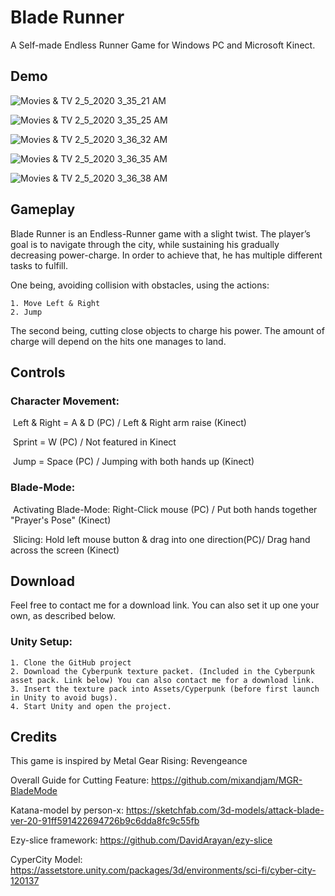 # Blade Runner

A Self-made Endless Runner Game for Windows PC and Microsoft Kinect.


## Demo

![Movies & TV 2_5_2020 3_35_21 AM](https://github.com/hakrrr/Blade-Runner/blob/master/Demo/Movies%20%26%20TV%202_5_2020%203_35_21%20AM.png)

![Movies & TV 2_5_2020 3_35_25 AM](https://github.com/hakrrr/Blade-Runner/blob/master/Demo/Movies%20%26%20TV%202_5_2020%203_35_25%20AM.png)

![Movies & TV 2_5_2020 3_36_32 AM](https://github.com/hakrrr/Blade-Runner/blob/master/Demo/Movies%20%26%20TV%202_5_2020%203_36_35%20AM.png)

![Movies & TV 2_5_2020 3_36_35 AM](https://github.com/hakrrr/Blade-Runner/blob/master/Demo/Movies%20%26%20TV%202_5_2020%203_36_38%20AM.png)

![Movies & TV 2_5_2020 3_36_38 AM](https://github.com/hakrrr/Blade-Runner/blob/master/Demo/Movies%20%26%20TV%202_5_2020%203_36_32%20AM.png)


## Gameplay

Blade Runner is an Endless-Runner game with a slight twist. The player’s goal is to navigate through the city, while sustaining his gradually decreasing power-charge. In order to achieve that, he has multiple different tasks to fulfill. 

One being, avoiding collision with obstacles, using the actions: 

	1. Move Left & Right
	2. Jump

The second being, cutting close objects to charge his power. The amount of charge will depend on the hits one manages to land. 





## Controls

### Character Movement:

​	Left & Right = A & D (PC) / Left & Right arm raise (Kinect)

​	Sprint = W (PC) / Not featured in Kinect

​	Jump = Space (PC) / Jumping with both hands up (Kinect)



### Blade-Mode:

​	Activating Blade-Mode: Right-Click mouse (PC) / Put both hands together "Prayer's Pose" (Kinect)

​	Slicing: Hold left mouse button & drag into one direction(PC)/ Drag hand across the screen (Kinect)





## Download

Feel free to contact me for a download link. You can also set it up one your own, as described below.

### Unity Setup:

	1. Clone the GitHub project
 	2. Download the Cyberpunk texture packet. (Included in the Cyberpunk asset pack. Link below) You can also contact me for a download link.
 	3. Insert the texture pack into Assets/Cyperpunk (before first launch in Unity to avoid bugs).
 	4. Start Unity and open the project.





## Credits

This game is inspired by Metal Gear Rising: Revengeance

Overall Guide for Cutting Feature: https://github.com/mixandjam/MGR-BladeMode

Katana-model by person-x: https://sketchfab.com/3d-models/attack-blade-ver-20-91ff591422694726b9c6dda8fc9c55fb

Ezy-slice framework: https://github.com/DavidArayan/ezy-slice

CyperCity Model: https://assetstore.unity.com/packages/3d/environments/sci-fi/cyber-city-120137
